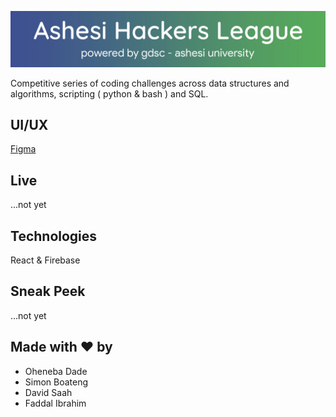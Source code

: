 ![Ashesi Hackers League](src/media/ashesi-hacker-league-banner.jpg)

Competitive series of coding challenges across data structures and algorithms, scripting ( python & bash ) and SQL.

## UI/UX

[Figma](https://www.figma.com/file/wDMmmTr70gMdripbK2R06p/ashesi-hacker-league?node-id=0%3A1)

## Live

...not yet

## Technologies

React & Firebase

## Sneak Peek

...not yet

## Made with ❤️ by

- Oheneba Dade
- Simon Boateng
- David Saah
- Faddal Ibrahim
